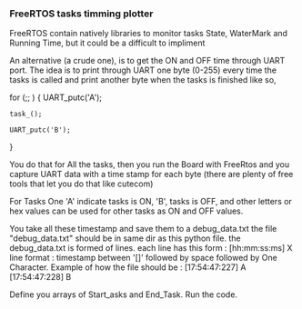 ### FreeRTOS tasks timming plotter
  FreeRTOS contain natively libraries to monitor tasks State, WaterMark
  and Running Time, but it could be a difficult to impliment

  An alternative (a crude one), is to get the ON and OFF time through UART port.
  The idea is to print through UART one byte (0-255) every time the tasks is called
  and print another byte when the tasks is finished like so,
  
  for (;; )
  {
    UART_putc('A');

    task_();

    UART_putc('B');
  }

  You do that for All the tasks, then you run the Board with FreeRtos and you 
  capture UART data with a time stamp for each byte (there are plenty of free
  tools that let you do that like cutecom)
  
  For Tasks One 'A' indicate tasks is ON, 'B', tasks is OFF, and other letters 
  or hex values can be used for other tasks as ON and OFF values.

  You take all these timestamp and save them to a debug_data.txt
  the file "debug_data.txt" should be in same dir as this python file.
  the debug_data.txt is formed of lines.
  each line has this form : [hh:mm:ss:ms] X
  line format : timestamp between '[]' followed by space followed by One Character.
  Example of how the file should be :
  [17:54:47:227] A
  [17:54:47:228] B

  Define you arrays of Start_asks and End_Task.
  Run the code.